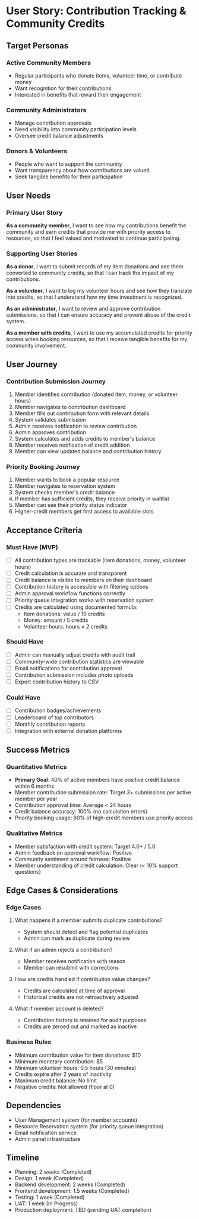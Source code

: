 # User Story: Contribution Tracking & Community Credits

## Target Personas

### Active Community Members
- Regular participants who donate items, volunteer time, or contribute money
- Want recognition for their contributions
- Interested in benefits that reward their engagement

### Community Administrators
- Manage contribution approvals
- Need visibility into community participation levels
- Oversee credit balance adjustments

### Donors & Volunteers
- People who want to support the community
- Want transparency about how contributions are valued
- Seek tangible benefits for their participation

## User Needs

### Primary User Story
**As a community member**, I want to see how my contributions benefit the community and earn credits that provide me with priority access to resources, so that I feel valued and motivated to continue participating.

### Supporting User Stories

**As a donor**, I want to submit records of my item donations and see them converted to community credits, so that I can track the impact of my contributions.

**As a volunteer**, I want to log my volunteer hours and see how they translate into credits, so that I understand how my time investment is recognized.

**As an administrator**, I want to review and approve contribution submissions, so that I can ensure accuracy and prevent abuse of the credit system.

**As a member with credits**, I want to use my accumulated credits for priority access when booking resources, so that I receive tangible benefits for my community involvement.

## User Journey

### Contribution Submission Journey
1. Member identifies contribution (donated item, money, or volunteer hours)
2. Member navigates to contribution dashboard
3. Member fills out contribution form with relevant details
4. System validates submission
5. Admin receives notification to review contribution
6. Admin approves contribution
7. System calculates and adds credits to member's balance
8. Member receives notification of credit addition
9. Member can view updated balance and contribution history

### Priority Booking Journey
1. Member wants to book a popular resource
2. Member navigates to reservation system
3. System checks member's credit balance
4. If member has sufficient credits, they receive priority in waitlist
5. Member can see their priority status indicator
6. Higher-credit members get first access to available slots

## Acceptance Criteria

### Must Have (MVP)
- [ ] All contribution types are trackable (item donations, money, volunteer hours)
- [ ] Credit calculation is accurate and transparent
- [ ] Credit balance is visible to members on their dashboard
- [ ] Contribution history is accessible with filtering options
- [ ] Admin approval workflow functions correctly
- [ ] Priority queue integration works with reservation system
- [ ] Credits are calculated using documented formula:
  - Item donations: value / 10 credits
  - Money: amount / 5 credits
  - Volunteer hours: hours × 2 credits

### Should Have
- [ ] Admin can manually adjust credits with audit trail
- [ ] Community-wide contribution statistics are viewable
- [ ] Email notifications for contribution approval
- [ ] Contribution submission includes photo uploads
- [ ] Export contribution history to CSV

### Could Have
- [ ] Contribution badges/achievements
- [ ] Leaderboard of top contributors
- [ ] Monthly contribution reports
- [ ] Integration with external donation platforms

## Success Metrics

### Quantitative Metrics
- **Primary Goal**: 40% of active members have positive credit balance within 6 months
- Member contribution submission rate: Target 3+ submissions per active member per year
- Contribution approval time: Average < 24 hours
- Credit balance accuracy: 100% (no calculation errors)
- Priority booking usage: 60% of high-credit members use priority access

### Qualitative Metrics
- Member satisfaction with credit system: Target 4.0+ / 5.0
- Admin feedback on approval workflow: Positive
- Community sentiment around fairness: Positive
- Member understanding of credit calculation: Clear (< 10% support questions)

## Edge Cases & Considerations

### Edge Cases
1. What happens if a member submits duplicate contributions?
   - System should detect and flag potential duplicates
   - Admin can mark as duplicate during review

2. What if an admin rejects a contribution?
   - Member receives notification with reason
   - Member can resubmit with corrections

3. How are credits handled if contribution value changes?
   - Credits are calculated at time of approval
   - Historical credits are not retroactively adjusted

4. What if member account is deleted?
   - Contribution history is retained for audit purposes
   - Credits are zeroed out and marked as inactive

### Business Rules
- Minimum contribution value for item donations: $10
- Minimum monetary contribution: $5
- Minimum volunteer hours: 0.5 hours (30 minutes)
- Credits expire after 2 years of inactivity
- Maximum credit balance: No limit
- Negative credits: Not allowed (floor at 0)

## Dependencies
- User Management system (for member accounts)
- Resource Reservation system (for priority queue integration)
- Email notification service
- Admin panel infrastructure

## Timeline
- Planning: 2 weeks (Completed)
- Design: 1 week (Completed)
- Backend development: 2 weeks (Completed)
- Frontend development: 1.5 weeks (Completed)
- Testing: 1 week (Completed)
- UAT: 1 week (In Progress)
- Production deployment: TBD (pending UAT completion)
